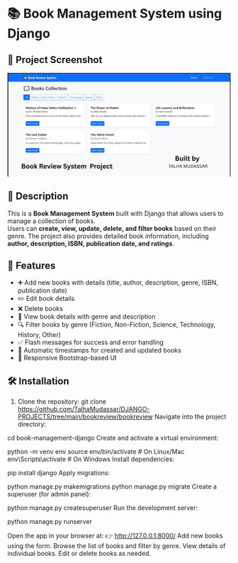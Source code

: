 # 📚 Book Management System using Django

## 📸 Project Screenshot
![Screenshot](book\static\book\ss.png)


## 📝 Description
This is a **Book Management System** built with Django that allows users to manage a collection of books.  
Users can **create, view, update, delete, and filter books** based on their genre. The project also provides detailed book information, including **author, description, ISBN, publication date, and ratings**.

## 🚀 Features
- ➕ Add new books with details (title, author, description, genre, ISBN, publication date)
- ✏️ Edit book details
- ❌ Delete books
- 📖 View book details with genre and description
- 🔍 Filter books by genre (Fiction, Non-Fiction, Science, Technology, History, Other)
- ✅ Flash messages for success and error handling
- 📅 Automatic timestamps for created and updated books
- 🎨 Responsive Bootstrap-based UI

## 🛠️ Installation
1. Clone the repository:
   git clone https://github.com/TalhaMudassar/DJANGO-PROJECTS/tree/main/bookreview/bookreview
Navigate into the project directory:


cd book-management-django
Create and activate a virtual environment:


python -m venv env
source env/bin/activate   # On Linux/Mac
env\Scripts\activate      # On Windows
Install dependencies:


pip install django
Apply migrations:


python manage.py makemigrations
python manage.py migrate
Create a superuser (for admin panel):


python manage.py createsuperuser
Run the development server:


python manage.py runserver


Open the app in your browser at:
👉 http://127.0.0.1:8000/
Add new books using the form.
Browse the list of books and filter by genre.
View details of individual books.
Edit or delete books as needed.